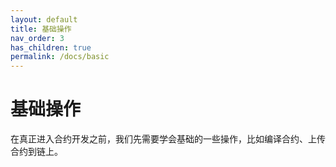 ```yaml
---
layout: default
title: 基础操作
nav_order: 3
has_children: true
permalink: /docs/basic
---
```


# 基础操作

在真正进入合约开发之前，我们先需要学会基础的一些操作，比如编译合约、上传合约到链上。

<!-- 
To make it as easy as possible to write documentation in plain Markdown, most UI components are styled using default Markdown elements with few additional CSS classes needed.
{: .fs-6 .fw-300 } -->
